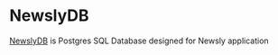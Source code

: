 # NewslyDB

[NewslyDB](https://github.com/martinikolaev/newsly) is Postgres SQL Database designed for Newsly application

